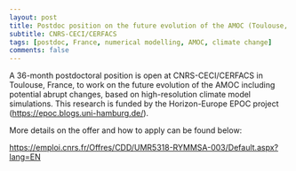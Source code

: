 ```yaml
---
layout: post
title: Postdoc position on the future evolution of the AMOC (Toulouse, France)
subtitle: CNRS-CECI/CERFACS
tags: [postdoc, France, numerical modelling, AMOC, climate change]
comments: false
---
```

A 36-month postdoctoral position is open at CNRS-CECI/CERFACS in Toulouse, France, to work on the future evolution of the AMOC including potential abrupt changes, based on high-resolution climate model simulations.
This research is funded by the Horizon-Europe EPOC project (https://epoc.blogs.uni-hamburg.de/).

More details on the offer and how to apply can be found below:

https://emploi.cnrs.fr/Offres/CDD/UMR5318-RYMMSA-003/Default.aspx?lang=EN
